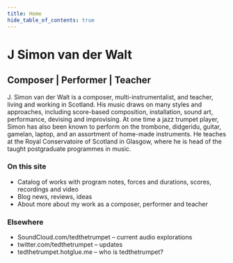```yaml
---
title: Home
hide_table_of_contents: true
---
```


# J Simon van der Walt

## Composer | Performer | Teacher

J. Simon van der Walt is a composer, multi-instrumentalist, and teacher, living and working in Scotland. His music draws on many styles and approaches, including score-based composition, installation, sound art, performance, devising and improvising. At one time a jazz trumpet player, Simon has also been known to perform on the trombone, didgeridu, guitar, gamelan, laptop, and an assortment of home-made instruments. He teaches at the Royal Conservatoire of Scotland in Glasgow, where he is head of the taught postgraduate programmes in music.

### On this site

* Catalog of works with program notes, forces and durations, scores, recordings and video
* Blog news, reviews, ideas
* About more about my work as a composer, performer and teacher

### Elsewhere

* SoundCloud.com/tedthetrumpet – current audio explorations
* twitter.com/tedthetrumpet – updates
* tedthetrumpet.hotglue.me – who is tedthetrumpet?

